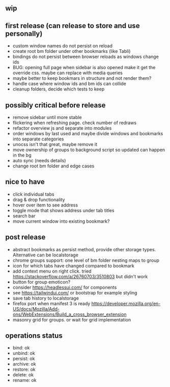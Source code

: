## wip

  
## first release (can release to store and use personally)
- custom window names do not persist on reload
- create root bm folder under other bookmarks (like Tabli)
- bindings do not persist between browser reloads as windows change ids
- BUG: opening full page when sidebar is also opened make it get the override css. maybe can replace with media queries
- maybe better to keep bookmars in structure and not render them?
- handle case where window ids and bm ids can collide
- cleanup folders, decide which tests to keep

## possibly critical before release
- remove sidebar until more stable
- flickering when refreshing page. check number of redraws
- refactor overview js and separate into modules
- order windows by last used and maybe divide windows and bookmarks into separate categories
- unocss isn't that great, maybe remove it
- move ownership of groups to background script so updated can happen in the bg
- auto sync (needs details)
- change root bm folder and edge cases

## nice to have
- click individual tabs
- drag & drop functionality
- hover over item to see address
- toggle mode that shows address under tab titles
- search bar
- move current window into existing bookmark?

## post release
- abstract bookmarks as persist method, provide other storage types. Alternative can be localstorage
- chrome groups support: one level of bm folder nesting maps to group
- icon for which tabs have changed compared to bookmark
- add context menu on right click. tried https://stackoverflow.com/a/26760703/3510803 but didn't work 
- button for group emoticon?
- consider https://headlessui.com/ for components
- see https://tailwindui.com/ or bootstrap for example styling
- save tab history to localstorage
- firefox port when manifest 3 is ready https://developer.mozilla.org/en-US/docs/Mozilla/Add-ons/WebExtensions/Build_a_cross_browser_extension
- masonry grid for groups. or wait for grid implementation


## operations status
- bind: ok
- unbind: ok
- persist: ok
- archive: ok
- restore: ok
- delete: ok
- rename: ok